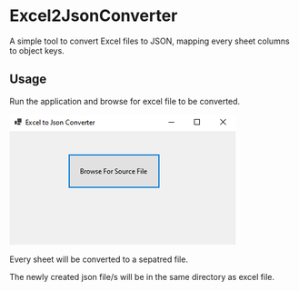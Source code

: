 # Excel2JsonConverter
A simple tool to convert Excel files to JSON, mapping every sheet columns to object keys.

## Usage

Run the application and browse for excel file to be converted.

![Getting Started](ExcelToJsonConverter.PNG)

Every sheet will be converted to a sepatred file.

The newly created json file/s will be in the same directory as excel file.



